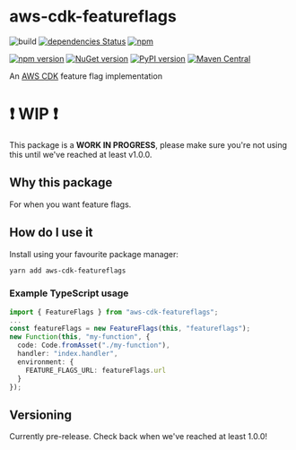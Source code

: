 # aws-cdk-featureflags

![build](https://github.com/elegantdevelopment/aws-cdk-featureflags/workflows/build/badge.svg)
[![dependencies Status](https://david-dm.org/elegantdevelopment/aws-cdk-featureflags/status.svg)](https://david-dm.org/elegantdevelopment/aws-cdk-featureflags)
[![npm](https://img.shields.io/npm/dt/aws-cdk-featureflags)](https://www.npmjs.com/package/aws-cdk-featureflags)

[![npm version](https://badge.fury.io/js/aws-cdk-featureflags.svg)](https://badge.fury.io/js/aws-cdk-featureflags)
[![NuGet version](https://badge.fury.io/nu/ElegantDevelopment.AWSCDKFeatureFlags.svg)](https://badge.fury.io/nu/ElegantDevelopment.AWSCDKFeatureFlags)
[![PyPI version](https://badge.fury.io/py/aws-cdk-featureflags.svg)](https://badge.fury.io/py/aws-cdk-featureflags)
[![Maven Central](https://img.shields.io/maven-central/v/io.github.elegantdevelopment/AWSCDKFeatureFlags?color=brightgreen)](https://repo1.maven.org/maven2/io/github/elegantdevelopment/AWSCDKFeatureFlags/)

An [AWS CDK] feature flag implementation

# :exclamation: WIP :exclamation:
This package is a **WORK IN PROGRESS**, please make sure you're not using this until we've reached at least v1.0.0.

## Why this package

For when you want feature flags.

## How do I use it

Install using your favourite package manager:

```sh
yarn add aws-cdk-featureflags
```

### Example TypeScript usage

```ts
import { FeatureFlags } from "aws-cdk-featureflags";
...
const featureFlags = new FeatureFlags(this, "featureflags");
new Function(this, "my-function", {
  code: Code.fromAsset("./my-function"),
  handler: "index.handler",
  environment: {
    FEATURE_FLAGS_URL: featureFlags.url
  }
});
```

## Versioning

Currently pre-release. Check back when we've reached at least 1.0.0!

[aws cdk]: https://aws.amazon.com/cdk
